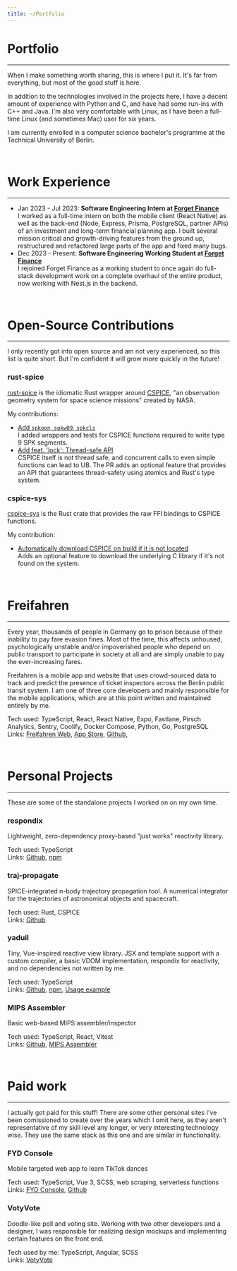 ```yaml
---
title: ~/Portfolio
---
```

# Portfolio

- - -

When I make something worth sharing, this is where I put it. It's far from everything,
but most of the good stuff is here.

In addition to the technologies involved in the projects here, I have a decent amount
of experience with Python and C, and have had some run-ins with C++ and Java. I'm also very comfortable with Linux, as I have been a full-time Linux (and sometimes Mac) user for six years.

I am currently enrolled in a computer science bachelor's programme at the Technical University of Berlin.

<br/>

# Work Experience

- - -

* Jan 2023 - Jul 2023: **Software Engineering Intern at [Forget Finance](https://forget.finance)**\
  I worked as a full-time intern on both the mobile client (React Native) as well as the back-end (Node, Express, Prisma, PostgreSQL, partner APIs) of an investment and long-term financial planning app. I built several mission critical and growth-driving features from the ground up, restructured and refactored large parts of the app and fixed many bugs.
* Dec 2023 - Present: **Software Engineering Working Student at [Forget Finance](https://forget.finance)**\
  I rejoined Forget Finance as a working student to once again do full-stack development work on a complete overhaul of the entire product, now working with Nest.js in the backend.

<br/>

# Open-Source Contributions

- - -

I only recently got into open source and am not very experienced, so this list is quite short.
But I'm confident it will grow more quickly in the future!

### rust-spice

[rust-spice](https://docs.rs/rust-spice/latest/spice/) is the idiomatic Rust wrapper around [CSPICE](https://naif.jpl.nasa.gov/naif), "an observation geometry system for space science missions" created
by NASA.

My contributions:

* [Add `spkopn`, `spkw09`, `spkcls`](https://github.com/GregoireHENRY/rust-spice/pull/6)\
  I added wrappers and tests for CSPICE functions required to write type 9 SPK segments.
* [Add feat. 'lock': Thread-safe API](https://github.com/GregoireHENRY/rust-spice/pull/10)\
  CSPICE itself is not thread safe, and concurrent calls to even simple functions can lead to UB.
  The PR adds an optional feature that provides an API that guarantees thread-safety using atomics and
  Rust's type system.

### cspice-sys

[cspice-sys](https://docs.rs/cspice-sys/latest/cspice_sys/index.html) is the Rust crate that provides the raw FFI bindings to CSPICE functions.

My contribution:

* [Automatically download CSPICE on build if it is not located](https://github.com/jacob-pro/cspice-rs/pull/7)\
  Adds an optional feature to download the underlying C library if it's not
  found on the system.

<br/>

# Freifahren

- - -

Every year, thousands of people in Germany go to prison because of their inability to pay fare evasion fines. Most of the time, this affects unhoused, psychologically unstable and/or impoverished people who depend on public transport to participate in society at all and are simply unable to pay the ever-increasing fares.

Freifahren is a mobile app and website that uses crowd-sourced data to track and predict the presence of ticket inspectors across the Berlin public transit system. I am one of three core developers and mainly responsible for the mobile applications, which are at this point written and maintained entirely by me.

Tech used: TypeScript, React, React Native, Expo, Fastlane, Pirsch Analytics, Sentry, Coolify, Docker Compose, Python, Go, PostgreSQL\
Links: [Freifahren Web](https://app.freifahren.org), [App Store](https://apps.apple.com/de/app/freifahren/id6738277309), [Github](https://github.com/freifahren/freifahren),

<br/>

# Personal Projects

- - -

These are some of the standalone projects I worked on on my own time.

### respondix

Lightweight, zero-dependency proxy-based "just works" reactivity library.

Tech used: TypeScript\
Links: [Github](https://github.com/mclrc/respondix), [npm](https://npmjs.org/package/respondix)

### traj-propagate

SPICE-integrated n-body trajectory propagation tool. A numerical integrator for
the trajectories of astronomical objects and spacecraft.

Tech used: Rust, CSPICE\
Links: [Github](https://github.com/mclrc/traj-propagate)

### yaduil

Tiny, Vue-inspired reactive view library. JSX and template support with a custom compiler, a basic VDOM implementation, respondix for reactivity, and no dependencies not written by me.

Tech used: TypeScript\
Links: [Github](https://github.com/mclrc/yaduil), [npm](https://npmjs.com/package/yaduil), [Usage example](https://github.com/mclrc/yaduil-example)

### MIPS Assembler

Basic web-based MIPS assembler/inspector

Tech used: TypeScript, React, Vitest\
Links: [Github](https://github.com/mclrc/mips-assembler), [MIPS Assembler](https://mips-assembler.netlify.app)

<br/>

# Paid work

- - -

I actually got paid for this stuff! There are some other personal sites I've been comissioned to create over the years which I omit here, as they aren't representative of my skill level any longer, or very interesting technology wise. They use the same stack as this one and are similar in functionality.

### FYD Console

Mobile targeted web app to learn TikTok dances

Tech used: TypeScript, Vue 3, SCSS, web scraping, serverless functions\
Links: [FYD Console](https://tiktoktutor.netlify.app), [Github](https://github.com/mclrc/tiktoktutor)

### VotyVote

Doodle-like poll and voting site. Working with two other developers and a designer, I was responsible
for realizing design mockups and implementing certain features on the front end.

Tech used by me: TypeScript, Angular, SCSS\
Links: [VotyVote](https://votyvote.com/)